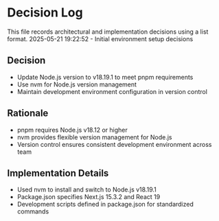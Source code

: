 # Decision Log

This file records architectural and implementation decisions using a list format.
2025-05-21 19:22:52 - Initial environment setup decisions

## Decision

* Update Node.js version to v18.19.1 to meet pnpm requirements
* Use nvm for Node.js version management
* Maintain development environment configuration in version control

## Rationale 

* pnpm requires Node.js v18.12 or higher
* nvm provides flexible version management for Node.js
* Version control ensures consistent development environment across team

## Implementation Details

* Used nvm to install and switch to Node.js v18.19.1
* Package.json specifies Next.js 15.3.2 and React 19
* Development scripts defined in package.json for standardized commands